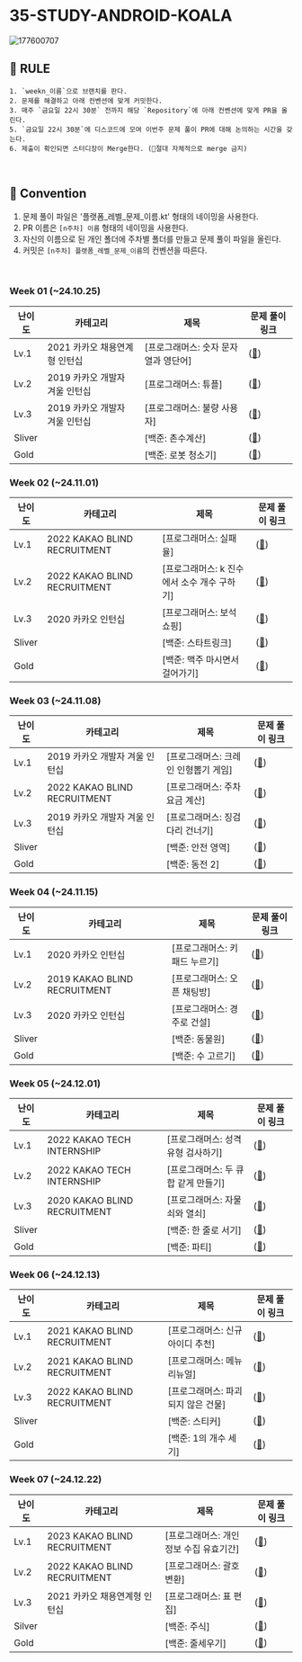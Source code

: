 # 35-STUDY-ANDROID-KOALA

![177600707](https://github.com/user-attachments/assets/9e2fa459-bacc-4230-9e35-cced3c459990)

## 🤙 RULE
```
1. `weekn_이름`으로 브랜치를 판다.
2. 문제를 해결하고 아래 컨벤션에 맞게 커밋한다.
3. 매주 `금요일 22시 30분` 전까지 해당 `Repository`에 아래 컨벤션에 맞게 PR을 올린다.
5. `금요일 22시 30분`에 디스코드에 모여 이번주 문제 풀이 PR에 대해 논의하는 시간을 갖는다.
6. 제출이 확인되면 스터디장이 Merge한다. (🚨절대 자체적으로 merge 금지)
```
<br>

## 📝 Convention
1. 문제 풀이 파일은 '플랫폼_레벨_문제_이름.kt' 형태의 네이밍을 사용한다.
2. PR 이름은 `[n주차] 이름` 형태의 네이밍을 사용한다.
3. 자신의 이름으로 된 개인 폴더에 주차별 폴더를 만들고 문제 풀이 파일을 올린다.
4. 커밋은 `[n주차] 플랫폼_레벨_문제_이름`의 컨벤션을 따른다.
<br>

### Week 01 (~24.10.25)

| 난이도               | 카테고리                    | 제목             | 문제 풀이 링크|
|--------------------|---------------------------|-----------------|---------|
| Lv.1   | 2021 카카오 채용연계형 인턴십 | [프로그래머스: 숫자 문자열과 영단어]  | (<a href = "https://school.programmers.co.kr/learn/courses/30/lessons/81301">🔗<a/>) |
| Lv.2   | 2019 카카오 개발자 겨울 인턴십 | [프로그래머스: 튜플]  | (<a href = "https://school.programmers.co.kr/learn/courses/30/lessons/64065">🔗<a/>) |
| Lv.3   | 2019 카카오 개발자 겨울 인턴십 | [프로그래머스: 불량 사용자]  | (<a href = "https://school.programmers.co.kr/learn/courses/30/lessons/64064">🔗<a/>) |
| Sliver |  | [백준: 촌수계산]  | (<a href = "https://www.acmicpc.net/problem/2644">🔗<a/>) |
| Gold   |  | [백준: 로봇 청소기]  | (<a href = "https://www.acmicpc.net/problem/14503">🔗<a/>) |

### Week 02 (~24.11.01)

| 난이도               | 카테고리                    | 제목             | 문제 풀이 링크|
|--------------------|---------------------------|-----------------|---------|
| Lv.1   | 2022 KAKAO BLIND RECRUITMENT | [프로그래머스: 실패율]  | (<a href = "https://school.programmers.co.kr/learn/courses/30/lessons/42889">🔗<a/>) |
| Lv.2   | 2022 KAKAO BLIND RECRUITMENT | [프로그래머스: k 진수에서 소수 개수 구하기]  | (<a href = "https://school.programmers.co.kr/learn/courses/30/lessons/92335">🔗<a/>) |
| Lv.3   | 2020 카카오 인턴십 | [프로그래머스: 보석 쇼핑]  | (<a href = "https://school.programmers.co.kr/learn/courses/30/lessons/67258">🔗<a/>) |
| Sliver |  | [백준: 스타트링크]  | (<a href = "https://www.acmicpc.net/problem/5014">🔗<a/>) |
| Gold   |  | [백준: 맥주 마시면서 걸어가기]  | (<a href = "https://www.acmicpc.net/problem/9205">🔗<a/>) |

### Week 03 (~24.11.08)

| 난이도               | 카테고리                    | 제목             | 문제 풀이 링크|
|--------------------|---------------------------|-----------------|---------|
| Lv.1   | 2019 카카오 개발자 겨울 인턴십 | [프로그래머스: 크레인 인형뽑기 게임]  | (<a href = "https://school.programmers.co.kr/learn/courses/30/lessons/64061">🔗<a/>) |
| Lv.2   | 2022 KAKAO BLIND RECRUITMENT | [프로그래머스: 주차 요금 계산]  | (<a href = "https://school.programmers.co.kr/learn/courses/30/lessons/92341">🔗<a/>) |
| Lv.3   | 2019 카카오 개발자 겨울 인턴십 | [프로그래머스: 징검다리 건너기]  | (<a href = "https://school.programmers.co.kr/learn/courses/30/lessons/64062">🔗<a/>) |
| Sliver |  | [백준: 안전 영역]  | (<a href = "https://www.acmicpc.net/problem/2468">🔗<a/>) |
| Gold   |  | [백준: 동전 2]  | (<a href = "https://www.acmicpc.net/problem/2294">🔗<a/>) |

### Week 04 (~24.11.15)

| 난이도               | 카테고리                    | 제목              | 문제 풀이 링크|
|--------------------|---------------------------|-----------------|---------|
| Lv.1   | 2020 카카오 인턴십 | [프로그래머스: 키패드 누르기] | (<a href = "https://school.programmers.co.kr/learn/courses/30/lessons/67256">🔗<a/>) |
| Lv.2   | 2019 KAKAO BLIND RECRUITMENT | [프로그래머스: 오픈 채팅방] | (<a href = "https://school.programmers.co.kr/learn/courses/30/lessons/42888">🔗<a/>) |
| Lv.3   | 2020 카카오 인턴십 | [프로그래머스: 경주로 건설] | (<a href = "https://school.programmers.co.kr/learn/courses/30/lessons/67259">🔗<a/>) |
| Sliver |  | [백준: 동물원]       | (<a href = "https://www.acmicpc.net/problem/1309">🔗<a/>) |
| Gold   |  | [백준: 수 고르기]     | (<a href = "https://www.acmicpc.net/problem/2230">🔗<a/>) |

### Week 05 (~24.12.01)

| 난이도               | 카테고리                    | 제목              | 문제 풀이 링크|
|--------------------|---------------------------|-----------------|---------|
| Lv.1   | 2022 KAKAO TECH INTERNSHIP | [프로그래머스: 성격 유형 검사하기] | (<a href = "https://school.programmers.co.kr/learn/courses/30/lessons/118666">🔗<a/>) |
| Lv.2   | 2022 KAKAO TECH INTERNSHIP | [프로그래머스: 두 큐 합 같게 만들기] | (<a href = "https://school.programmers.co.kr/learn/courses/30/lessons/118667">🔗<a/>) |
| Lv.3   | 2020 KAKAO BLIND RECRUITMENT | [프로그래머스: 자물쇠와 열쇠] | (<a href = "https://school.programmers.co.kr/learn/courses/30/lessons/60059">🔗<a/>) |
| Sliver |  | [백준: 한 줄로 서기]       | (<a href = "https://www.acmicpc.net/problem/1138">🔗<a/>) |
| Gold   |  | [백준: 파티]     | (<a href = "https://www.acmicpc.net/problem/1238">🔗<a/>) |

### Week 06 (~24.12.13)

| 난이도               | 카테고리                    | 제목              | 문제 풀이 링크|
|--------------------|---------------------------|-----------------|---------|
| Lv.1   | 2021 KAKAO BLIND RECRUITMENT | [프로그래머스: 신규 아이디 추천] | (<a href = "https://school.programmers.co.kr/learn/courses/30/lessons/72410">🔗<a/>) |
| Lv.2   | 2021 KAKAO BLIND RECRUITMENT | [프로그래머스: 메뉴 리뉴얼] | (<a href = "https://school.programmers.co.kr/learn/courses/30/lessons/72411">🔗<a/>) |
| Lv.3   | 2022 KAKAO BLIND RECRUITMENT | [프로그래머스: 파괴되지 않은 건물] | (<a href = "https://school.programmers.co.kr/learn/courses/30/lessons/92344">🔗<a/>) |
| Sliver |  | [백준: 스티커] | (<a href = "https://www.acmicpc.net/problem/9465">🔗<a/>) |
| Gold   |  | [백준: 1의 개수 세기]     | (<a href = "https://www.acmicpc.net/problem/9527">🔗<a/>) |


### Week 07 (~24.12.22)

| 난이도               | 카테고리                    | 제목              | 문제 풀이 링크|
|--------------------|---------------------------|-----------------|---------|
| Lv.1 | 2023 KAKAO BLIND RECRUITMENT | [프로그래머스: 개인정보 수집 유효기간] | (<a href = "https://school.programmers.co.kr/learn/courses/30/lessons/150370">🔗<a/>) |
| Lv.2 | 2022 KAKAO BLIND RECRUITMENT | [프로그래머스: 괄호 변환] | (<a href = "https://school.programmers.co.kr/learn/courses/30/lessons/60058">🔗<a/>) |
| Lv.3 | 2021 카카오 채용연계형 인턴십 | [프로그래머스: 표 편집] | (<a href = "https://school.programmers.co.kr/learn/courses/30/lessons/81303">🔗<a/>) |
| Silver |  | [백준: 주식] | (<a href = "https://www.acmicpc.net/problem/11501">🔗<a/>) |
| Gold |  | [백준: 줄세우기] | (<a href = "https://www.acmicpc.net/problem/11501">🔗<a/>) |
